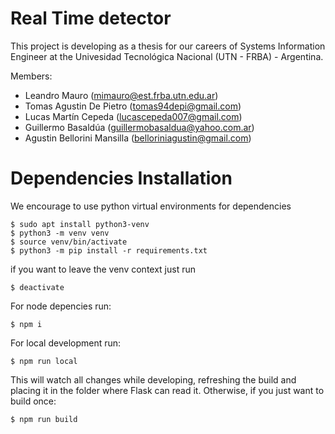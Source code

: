 # Real Time detector

This project is developing as a thesis for our careers of Systems Information Engineer at the Univesidad Tecnológica Nacional (UTN - FRBA) - Argentina.

Members:

- Leandro Mauro (mimauro@est.frba.utn.edu.ar)
- Tomas Agustin De Pietro (tomas94depi@gmail.com)
- Lucas Martín Cepeda (lucascepeda007@gmail.com)
- Guillermo Basaldúa (guillermobasaldua@yahoo.com.ar)
- Agustin Bellorini Mansilla (belloriniagustin@gmail.com)

# Dependencies Installation
We encourage to use python virtual environments for dependencies
```
$ sudo apt install python3-venv 
$ python3 -m venv venv
$ source venv/bin/activate
$ python3 -m pip install -r requirements.txt
```
if you want to leave the venv context just run 
```
$ deactivate
```

For node depencies run:
```
$ npm i
```
For local development run: 

```
$ npm run local
```
This will watch all changes while developing, refreshing the build and placing it in the folder where Flask can read it. Otherwise, if you just want to build once:
```
$ npm run build
```